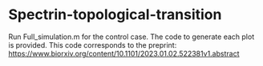# Spectrin-topological-transition

Run Full_simulation.m for the control case. 
The code to generate each plot is provided. 
This code corresponds to the preprint: https://www.biorxiv.org/content/10.1101/2023.01.02.522381v1.abstract 

